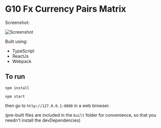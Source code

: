 # G10 Fx Currency Pairs Matrix

Screenshot:

![Screenshot](http://i.imgur.com/o2hOGLe.png)

Built using:
* TypeScript
* ReactJs
* Webpack

## To run

`
npm install
`

`
npm start
`

then go to `http://127.0.0.1:8080` in a web browser.

(pre-built files are included in the `built` folder for convenience, so that you needn't install the devDependencies)